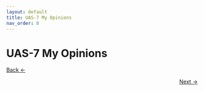 ```yaml
---
layout: default
title: UAS-7 My Opinions
nav_order: 8
---
```


# UAS-7 My Opinions


<p align="left">
  <a href="6%20UAS-6%20My%20Concepts.html">Back ←</a>
</p>

<p align="right">
  <a href="8%20UAS-8%20My%20Innovations.html">Next →</a>
</p>
 
